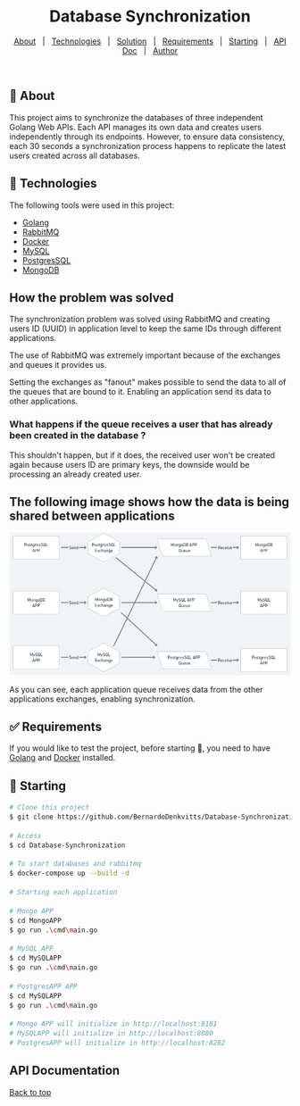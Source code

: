 <h1 align="center">Database Synchronization</h1>

<p align="center">
  <a href="#dart-about">About</a> &#xa0; | &#xa0;
  <a href="#rocket-technologies">Technologies</a> &#xa0; | &#xa0;
  <a href="#how-the-problem-was-solved">Solution</a> &#xa0; | &#xa0;
  <a href="#white_check_mark-requirements">Requirements</a> &#xa0; | &#xa0;
  <a href="#checkered_flag-starting">Starting</a> &#xa0; | &#xa0;
  <a href="#api-documentation">API Doc</a> &#xa0; | &#xa0;
  <a href="https://github.com/BernardoDenkvitts" target="_blank">Author</a>
</p>

<br>

## :dart: About

This project aims to synchronize the databases of three independent Golang Web APIs. Each API manages its own data and creates users independently through its endpoints. However, to ensure data consistency, each 30 seconds a synchronization process happens to replicate the latest users created across all databases.

## :rocket: Technologies

The following tools were used in this project:

- [Golang](https://go.dev/)
- [RabbitMQ](https://www.rabbitmq.com/)
- [Docker](https://www.docker.com/)
- [MySQL](https://www.mysql.com/)
- [PostgresSQL](https://www.postgresql.org/)
- [MongoDB](https://www.mongodb.com/)

## How the problem was solved

The synchronization problem was solved using RabbitMQ and creating users ID (UUID) in application level to keep the same IDs through different applications.

The use of RabbitMQ was extremely important because of the exchanges and queues it provides us.

Setting the exchanges as "fanout" makes possible to send the data to all of the queues that are bound to it. Enabling an application send its data to other applications.

### What happens if the queue receives a user that has already been created in the database ?

This shouldn't happen, but if it does, the received user won't be created again because users ID are primary keys, the downside would be processing an already created user.

## The following image shows how the data is being shared between applications

![Synchronization.png](Synchronization.png)

As you can see, each application queue receives data from the other applications exchanges, enabling synchronization.

## :white_check_mark: Requirements

If you would like to test the project, before starting :checkered_flag:, you need to have [Golang](https://go.dev/) and [Docker](https://www.docker.com/) installed.

## :checkered_flag: Starting

```bash
# Clone this project
$ git clone https://github.com/BernardoDenkvitts/Database-Synchronization

# Access
$ cd Database-Synchronization

# To start databases and rabbitmq
$ docker-compose up --build -d

# Starting each application

# Mongo APP
$ cd MongoAPP
$ go run .\cmd\main.go

# MySQL APP
$ cd MySQLAPP
$ go run .\cmd\main.go

# PostgresAPP APP
$ cd MySQLAPP
$ go run .\cmd\main.go

# Mongo APP will initialize in http://localhost:8181
# MySQLAPP will initialize in http://localhost:8080
# PostgresAPP will initialize in http://localhost:8282
```

## API Documentation

<a href="#top">Back to top</a>
